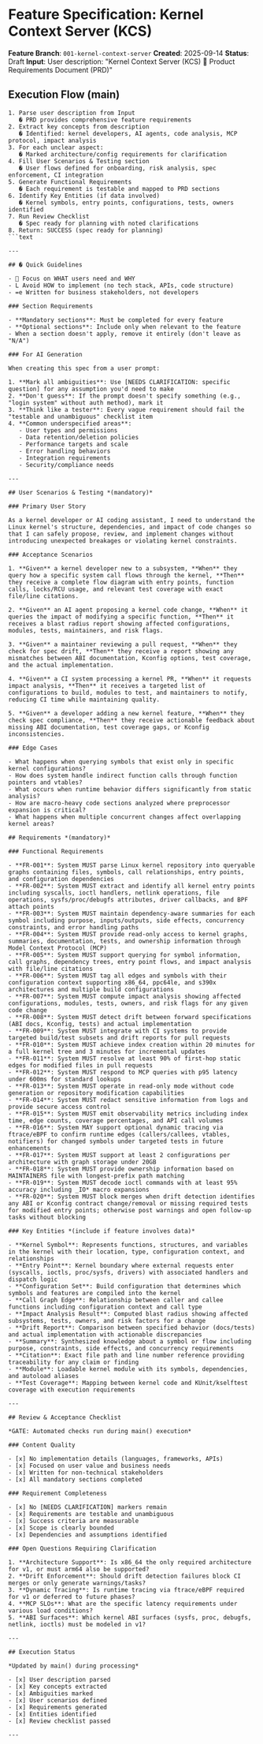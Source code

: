 # Feature Specification: Kernel Context Server (KCS)

**Feature Branch**: `001-kernel-context-server`
**Created**: 2025-09-14
**Status**: Draft
**Input**: User description: "Kernel Context Server (KCS)  Product Requirements Document (PRD)"

## Execution Flow (main)

```text
1. Parse user description from Input
   � PRD provides comprehensive feature requirements
2. Extract key concepts from description
   � Identified: kernel developers, AI agents, code analysis, MCP protocol, impact analysis
3. For each unclear aspect:
   � Marked architecture/config requirements for clarification
4. Fill User Scenarios & Testing section
   � User flows defined for onboarding, risk analysis, spec enforcement, CI integration
5. Generate Functional Requirements
   � Each requirement is testable and mapped to PRD sections
6. Identify Key Entities (if data involved)
   � Kernel symbols, entry points, configurations, tests, owners identified
7. Run Review Checklist
   � Spec ready for planning with noted clarifications
8. Return: SUCCESS (spec ready for planning)
```text

---

## � Quick Guidelines

-  Focus on WHAT users need and WHY
- L Avoid HOW to implement (no tech stack, APIs, code structure)
- =e Written for business stakeholders, not developers

### Section Requirements

- **Mandatory sections**: Must be completed for every feature
- **Optional sections**: Include only when relevant to the feature
- When a section doesn't apply, remove it entirely (don't leave as "N/A")

### For AI Generation

When creating this spec from a user prompt:

1. **Mark all ambiguities**: Use [NEEDS CLARIFICATION: specific question] for any assumption you'd need to make
2. **Don't guess**: If the prompt doesn't specify something (e.g., "login system" without auth method), mark it
3. **Think like a tester**: Every vague requirement should fail the "testable and unambiguous" checklist item
4. **Common underspecified areas**:
   - User types and permissions
   - Data retention/deletion policies
   - Performance targets and scale
   - Error handling behaviors
   - Integration requirements
   - Security/compliance needs

---

## User Scenarios & Testing *(mandatory)*

### Primary User Story

As a kernel developer or AI coding assistant, I need to understand the Linux kernel's structure, dependencies, and impact of code changes so that I can safely propose, review, and implement changes without introducing unexpected breakages or violating kernel constraints.

### Acceptance Scenarios

1. **Given** a kernel developer new to a subsystem, **When** they query how a specific system call flows through the kernel, **Then** they receive a complete flow diagram with entry points, function calls, locks/RCU usage, and relevant test coverage with exact file/line citations.

2. **Given** an AI agent proposing a kernel code change, **When** it queries the impact of modifying a specific function, **Then** it receives a blast radius report showing affected configurations, modules, tests, maintainers, and risk flags.

3. **Given** a maintainer reviewing a pull request, **When** they check for spec drift, **Then** they receive a report showing any mismatches between ABI documentation, Kconfig options, test coverage, and the actual implementation.

4. **Given** a CI system processing a kernel PR, **When** it requests impact analysis, **Then** it receives a targeted list of configurations to build, modules to test, and maintainers to notify, reducing CI time while maintaining quality.

5. **Given** a developer adding a new kernel feature, **When** they check spec compliance, **Then** they receive actionable feedback about missing ABI documentation, test coverage gaps, or Kconfig inconsistencies.

### Edge Cases

- What happens when querying symbols that exist only in specific kernel configurations?
- How does system handle indirect function calls through function pointers and vtables?
- What occurs when runtime behavior differs significantly from static analysis?
- How are macro-heavy code sections analyzed where preprocessor expansion is critical?
- What happens when multiple concurrent changes affect overlapping kernel areas?

## Requirements *(mandatory)*

### Functional Requirements

- **FR-001**: System MUST parse Linux kernel repository into queryable graphs containing files, symbols, call relationships, entry points, and configuration dependencies
- **FR-002**: System MUST extract and identify all kernel entry points including syscalls, ioctl handlers, netlink operations, file operations, sysfs/proc/debugfs attributes, driver callbacks, and BPF attach points
- **FR-003**: System MUST maintain dependency-aware summaries for each symbol including purpose, inputs/outputs, side effects, concurrency constraints, and error handling paths
- **FR-004**: System MUST provide read-only access to kernel graphs, summaries, documentation, tests, and ownership information through Model Context Protocol (MCP)
- **FR-005**: System MUST support querying for symbol information, call graphs, dependency trees, entry point flows, and impact analysis with file/line citations
- **FR-006**: System MUST tag all edges and symbols with their configuration context supporting x86_64, ppc64le, and s390x architectures and multiple build configurations
- **FR-007**: System MUST compute impact analysis showing affected configurations, modules, tests, owners, and risk flags for any given code change
- **FR-008**: System MUST detect drift between forward specifications (ABI docs, Kconfig, tests) and actual implementation
- **FR-009**: System MUST integrate with CI systems to provide targeted build/test subsets and drift reports for pull requests
- **FR-010**: System MUST achieve index creation within 20 minutes for a full kernel tree and 3 minutes for incremental updates
- **FR-011**: System MUST resolve at least 90% of first-hop static edges for modified files in pull requests
- **FR-012**: System MUST respond to MCP queries with p95 latency under 600ms for standard lookups
- **FR-013**: System MUST operate in read-only mode without code generation or repository modification capabilities
- **FR-014**: System MUST redact sensitive information from logs and provide secure access control
- **FR-015**: System MUST emit observability metrics including index time, edge counts, coverage percentages, and API call volumes
- **FR-016**: System MAY support optional dynamic tracing via ftrace/eBPF to confirm runtime edges (callers/callees, vtables, notifiers) for changed symbols under targeted tests in future enhancements
- **FR-017**: System MUST support at least 2 configurations per architecture with graph storage under 20GB
- **FR-018**: System MUST provide ownership information based on MAINTAINERS file with longest-prefix path matching
- **FR-019**: System MUST decode ioctl commands with at least 95% accuracy including _IO* macro expansions
- **FR-020**: System MUST block merges when drift detection identifies any ABI or Kconfig contract change/removal or missing required tests for modified entry points; otherwise post warnings and open follow-up tasks without blocking

### Key Entities *(include if feature involves data)*

- **Kernel Symbol**: Represents functions, structures, and variables in the kernel with their location, type, configuration context, and relationships
- **Entry Point**: Kernel boundary where external requests enter (syscalls, ioctls, proc/sysfs, drivers) with associated handlers and dispatch logic
- **Configuration Set**: Build configuration that determines which symbols and features are compiled into the kernel
- **Call Graph Edge**: Relationship between caller and callee functions including configuration context and call type
- **Impact Analysis Result**: Computed blast radius showing affected subsystems, tests, owners, and risk factors for a change
- **Drift Report**: Comparison between specified behavior (docs/tests) and actual implementation with actionable discrepancies
- **Summary**: Synthesized knowledge about a symbol or flow including purpose, constraints, side effects, and concurrency requirements
- **Citation**: Exact file path and line number reference providing traceability for any claim or finding
- **Module**: Loadable kernel module with its symbols, dependencies, and autoload aliases
- **Test Coverage**: Mapping between kernel code and KUnit/kselftest coverage with execution requirements

---

## Review & Acceptance Checklist

*GATE: Automated checks run during main() execution*

### Content Quality

- [x] No implementation details (languages, frameworks, APIs)
- [x] Focused on user value and business needs
- [x] Written for non-technical stakeholders
- [x] All mandatory sections completed

### Requirement Completeness

- [x] No [NEEDS CLARIFICATION] markers remain
- [x] Requirements are testable and unambiguous
- [x] Success criteria are measurable
- [x] Scope is clearly bounded
- [x] Dependencies and assumptions identified

### Open Questions Requiring Clarification

1. **Architecture Support**: Is x86_64 the only required architecture for v1, or must arm64 also be supported?
2. **Drift Enforcement**: Should drift detection failures block CI merges or only generate warnings/tasks?
3. **Dynamic Tracing**: Is runtime tracing via ftrace/eBPF required for v1 or deferred to future phases?
4. **MCP SLOs**: What are the specific latency requirements under various load conditions?
5. **ABI Surfaces**: Which kernel ABI surfaces (sysfs, proc, debugfs, netlink, ioctls) must be modeled in v1?

---

## Execution Status

*Updated by main() during processing*

- [x] User description parsed
- [x] Key concepts extracted
- [x] Ambiguities marked
- [x] User scenarios defined
- [x] Requirements generated
- [x] Entities identified
- [x] Review checklist passed

---

